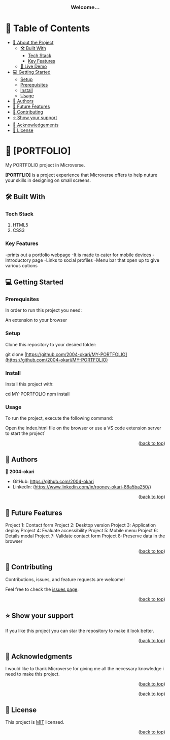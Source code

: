 <a name="readme-top"></a>

<div align="center">
  
  <br/>

  <h3><b>Welcome...</b></h3>

</div>

# 📗 Table of Contents

- [📖 About the Project](#about-project)
  - [🛠 Built With](#built-with)
    - [Tech Stack](#tech-stack)
    - [Key Features](#key-features)
  - [🚀 Live Demo](#live-demo)
- [💻 Getting Started](#getting-started)
  - [Setup](#setup)
  - [Prerequisites](#prerequisites)
  - [Install](#install)
  - [Usage](#usage)
- [👥 Authors](#authors)
- [🔭 Future Features](#future-features)
- [🤝 Contributing](#contributing)
- [⭐️ Show your support](#support)
- [🙏 Acknowledgements](#acknowledgements)
- [📝 License](#license)

# 📖 [PORTFOLIO] <a name="about-project"></a>

My PORTFOLIO project in Microverse.

**[PORTFLIO]** is a project experience that Microverse offers to help nuture your skills in designing on small screens.  

## 🛠 Built With <a name="built-with"></a>

### Tech Stack <a name="tech-stack"></a>
 1. HTML5
 2. CSS3


### Key Features <a name="key-features"></a>

-prints out a portfolio webpage
-It is made to cater for mobile devices
-Introductory page
-Links to social profiles
-Menu bar that open up to give various options


## 💻 Getting Started <a name="getting-started"></a>

### Prerequisites

In order to run this project you need:

An extension to your browser
### Setup

Clone this repository to your desired folder:

git clone [https://github.com/2004-okari/MY-PORTFOLIO](https://github.com/2004-okari/MY-PORTFOLIO)
### Install

Install this project with:

cd MY-PORTFOLIO
npm install
### Usage

To run the project, execute the following command:

Open the index.html file on the browser or use a VS code extension server to start the project`

<p align="right">(<a href="#readme-top">back to top</a>)</p>



## 👥 Authors <a name="authors"></a>

👤 **2004-okari**

- GitHub: https://github.com/2004-okari
- LinkedIn: (https://www.linkedin.com/in/rooney-okari-86a5ba250/)

<p align="right">(<a href="#readme-top">back to top</a>)</p>



## 🔭 Future Features <a name="future-features"></a>

Project 1: Contact form 
Project 2: Desktop version
Project 3: Application deploy
Project 4: Evaluate accessibility 
Project 5: Mobile menu 
Project 6: Details modal 
Project 7: Validate contact form 
Project 8: Preserve data in the browser 

<p align="right">(<a href="#readme-top">back to top</a>)</p>



## 🤝 Contributing <a name="contributing"></a>

Contributions, issues, and feature requests are welcome!

Feel free to check the [issues page](https://github.com/2004-okari/MY-PORTFOLIO/issues).

<p align="right">(<a href="#readme-top">back to top</a>)</p>



## ⭐️ Show your support <a name="support"></a>

If you like this project you can star the repository to make it look better.

<p align="right">(<a href="#readme-top">back to top</a>)</p>


## 🙏 Acknowledgments <a name="acknowledgements"></a>

I would like to thank Microverse for giving me all the necessary knowledge i need to make this project.

<p align="right">(<a href="#readme-top">back to top</a>)</p>


<p align="right">(<a href="#readme-top">back to top</a>)</p>


## 📝 License <a name="license"></a>

This project is [MIT](./MIT.md) licensed.


<p align="right">(<a href="#readme-top">back to top</a>)</p>
